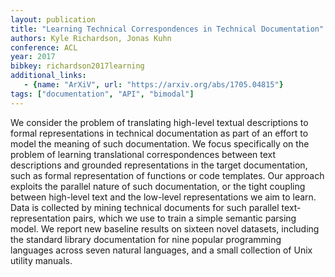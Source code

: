 ```yaml
---
layout: publication
title: "Learning Technical Correspondences in Technical Documentation"
authors: Kyle Richardson, Jonas Kuhn
conference: ACL
year: 2017
bibkey: richardson2017learning
additional_links:
   - {name: "ArXiV", url: "https://arxiv.org/abs/1705.04815"}
tags: ["documentation", "API", "bimodal"]
---
```

We consider the problem of translating high-level textual descriptions to formal representations in technical documentation as part of an effort to model the meaning of such documentation. We focus specifically on the problem of learning translational correspondences between text descriptions and grounded representations in the target documentation, such as formal representation of functions or code templates. Our approach exploits the parallel nature of such documentation, or the tight coupling between high-level text and the low-level representations we aim to learn. Data is collected by mining technical documents for such parallel text-representation pairs, which we use to train a simple semantic parsing model. We report new baseline results on sixteen novel datasets, including the standard library documentation for nine popular programming languages across seven natural languages, and a small collection of Unix utility manuals.
